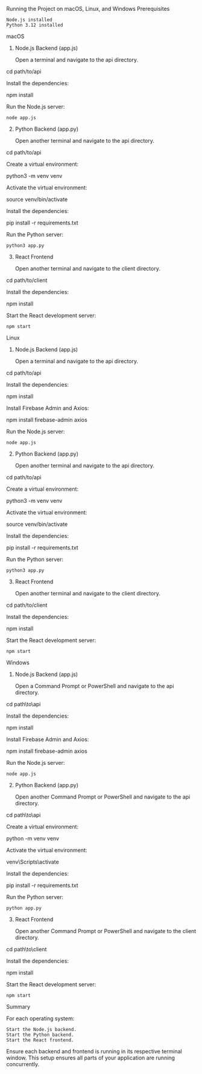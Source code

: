 
Running the Project on macOS, Linux, and Windows
Prerequisites

    Node.js installed
    Python 3.12 installed

macOS
1. Node.js Backend (app.js)

    Open a terminal and navigate to the api directory.

cd path/to/api

Install the dependencies:

npm install

Run the Node.js server:

    node app.js

2. Python Backend (app.py)

    Open another terminal and navigate to the api directory.

cd path/to/api

Create a virtual environment:

python3 -m venv venv

Activate the virtual environment:

source venv/bin/activate

Install the dependencies:

pip install -r requirements.txt

Run the Python server:

    python3 app.py

3. React Frontend

    Open another terminal and navigate to the client directory.

cd path/to/client

Install the dependencies:

npm install

Start the React development server:

    npm start

Linux
1. Node.js Backend (app.js)

    Open a terminal and navigate to the api directory.

cd path/to/api

Install the dependencies:

npm install

Install Firebase Admin and Axios:

npm install firebase-admin axios

Run the Node.js server:

    node app.js

2. Python Backend (app.py)

    Open another terminal and navigate to the api directory.


cd path/to/api

Create a virtual environment:

python3 -m venv venv

Activate the virtual environment:

source venv/bin/activate

Install the dependencies:

pip install -r requirements.txt

Run the Python server:

    python3 app.py

3. React Frontend

    Open another terminal and navigate to the client directory.

cd path/to/client

Install the dependencies:


npm install

Start the React development server:

    npm start

Windows
1. Node.js Backend (app.js)

    Open a Command Prompt or PowerShell and navigate to the api directory.

cd path\to\api

Install the dependencies:

npm install

Install Firebase Admin and Axios:

npm install firebase-admin axios

Run the Node.js server:

    node app.js

2. Python Backend (app.py)

    Open another Command Prompt or PowerShell and navigate to the api directory.

cd path\to\api

Create a virtual environment:

python -m venv venv

Activate the virtual environment:

venv\Scripts\activate

Install the dependencies:

pip install -r requirements.txt

Run the Python server:

    python app.py

3. React Frontend

    Open another Command Prompt or PowerShell and navigate to the client directory.

cd path\to\client

Install the dependencies:

npm install

Start the React development server:

    npm start

Summary

For each operating system:

    Start the Node.js backend.
    Start the Python backend.
    Start the React frontend.

Ensure each backend and frontend is running in its respective terminal window. This setup ensures all parts of your application are running concurrently.
